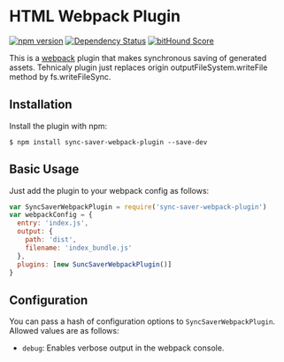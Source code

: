 HTML Webpack Plugin
=================== 
[![npm version](https://badge.fury.io/js/sync-saver-webpack-plugin.svg)](http://badge.fury.io/js/sync-saver-webpack-plugin)
[![Dependency Status](https://david-dm.org/kirillsud/sync-saver-webpack-plugin.svg)](https://david-dm.org/kirillsud/sync-saver-webpack-plugin)
[![bitHound Score](https://www.bithound.io/github/kirillsud/sync-saver-webpack-plugin/badges/score.svg)](https://www.bithound.io/github/kirillsud/sync-saver-webpack-plugin)

This is a [webpack](http://webpack.github.io/) plugin that makes synchronous saving of generated assets. 
Tehnicaly plugin just replaces origin outputFileSystem.writeFile method by fs.writeFileSync.

Installation
------------
Install the plugin with npm:

```shell
$ npm install sync-saver-webpack-plugin --save-dev
```

Basic Usage
-----------

Just add the plugin to your webpack config as follows:

```javascript
var SyncSaverWebpackPlugin = require('sync-saver-webpack-plugin')
var webpackConfig = {
  entry: 'index.js',
  output: {
    path: 'dist',
    filename: 'index_bundle.js'
  },
  plugins: [new SuncSaverWebpackPlugin()]
}
```


Configuration
-------------
You can pass a hash of configuration options to `SyncSaverWebpackPlugin`.
Allowed values are as follows:

- `debug`: Enables verbose output in the webpack console.

